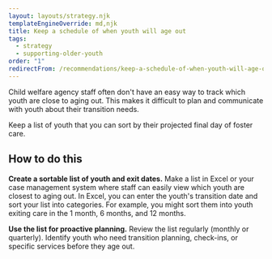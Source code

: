 ```yaml
---
layout: layouts/strategy.njk
templateEngineOverride: md,njk
title: Keep a schedule of when youth will age out
tags:
  - strategy
  - supporting-older-youth
order: "1"
redirectFrom: /recommendations/keep-a-schedule-of-when-youth-will-age-out/
---
```

Child welfare agency staff often don't have an easy way to track which youth are close to aging out. This makes it difficult to plan and communicate with youth about their transition needs. 

Keep a list of youth that you can sort by their projected final day of foster care.

## How to do this

**Create a sortable list of youth and exit dates.** Make a list in Excel or your case management system where staff can easily view which youth are closest to aging out. In Excel, you can enter the youth's transition date and sort your list into categories. For example, you might sort them into youth exiting care in the 1 month, 6 months, and 12 months.

**Use the list for proactive planning.** Review the list regularly (monthly or quarterly). Identify youth who need transition planning, check-ins, or specific services before they age out.
